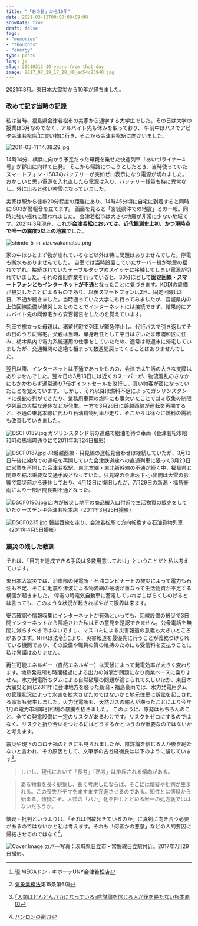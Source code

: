```yaml
---
title: "「あの日」から10年"
date: 2021-03-13T00:00:00+09:00
showDate: true
draft: false
tags:
- "memories"
- "thoughts"
- "energy"
type: posts
lang: ja
slug: 20210313-10-years-from-that-day
image: 2017_07_29_17_28_40_ed54c83940.jpg
---
```

2021年3月。東日本大震災から10年が経ちました。

### 改めて記す当時の記録

私は当時、福島県会津若松市の実家から通学する大学生でした。その日は大学の授業は3月なのでなく、アルバイト先も休みを取っており、
午前中はバスでアピタ会津若松店[^1]に買い物に行き、そこから会津若松駅に向かいました。

![2011-03-11 14.08.29.jpg](./2011_03_11_14_08_29_b5101499be.jpg)

14時14分、横浜に向かう予定だった母親を乗せた快速列車「あいづライナー4号」が郡山に向けて出発。
そこから帰路につこうとしたとき、当時使っていたスマートフォン・IS03のバッテリーが突如ゼロ表示になり電源が切れました。
おかしいと思い電源を入れ直したら電源は入り、バッテリー残量も特に異常なし。外に出ると強い吹雪になっていました。

実家は駅から徒歩20分程度の距離にあり、14時45分頃に自宅に到着すると同時にIS03が警報音を立てます。
画面を見ると「宮城県沖での地震」との一報。同時に強い揺れに襲われました。
会津若松市は大きな地震が非常に少ない地域です。2021年3月現在、これが**会津若松においては、近代観測史上初、かつ現時点で唯一の震度5以上の地震**でした。

![shindo_5_in_aizuwakamatsu.png](./shindo_5_in_aizuwakamatsu_c15bb3aa18.png)

家の中はひとまず物が崩れているなど以外は特に問題はありませんでした。停電も断水もありませんでした。
自室では当時設置していたサーバー機が地震の揺れでずれ、接続されていたテーブルタップのスイッチに接触してしまい電源が切れていました。それの復旧作業を行っていると、30分ほどして**固定回線・スマートフォンともインターネットが不通**となったことに気づきます。KDDIの設備が被災したことによるものであり、以後スマートフォンは2日、固定回線は3日、不通が続きました。当時通っていた大学にも行ってみましたが、宮城県内の上位回線設備が被災したとのことでインターネットには接続できず、結果的にアルバイト先の同僚宅から安否報告をしたのを覚えています。

列車で旅立った母親は、猪苗代町で列車が緊急停止し、代行バスで引き返してその日のうちに帰宅。父親は当時、単身赴任として平日はさいたま市浦和区に住み、栃木県内で電力系統運用の仕事をしていたため、通常は毎週末に帰宅していましたが、交通機関の途絶も相まって数週間戻ってくることはありませんでした。

翌日以降、インターネットは不通であったものの、会津では生活の大きな支障はありませんでした。翌々日の3月13日には近くのスーパーが、物流混乱のさなかにもかかわらず通常通り7倍ポイントセールを敢行し、買い物客が密になっていたことを覚えています。
しかし、それ以降は燃料不足によってガソリンスタンドに長蛇の列ができたり、業務用車両の燃料にも事欠いたことでゴミ収集の制限や列車の大幅な運休などが発生。一方で3月26日に磐越西線が運転を再開すると、不通の東北本線に代わり石油貨物列車が走り、そこからは徐々に燃料の需給も改善していきました。

![DSCF0189.jpg](./DSCF_0189_0ff156b0cb.jpg)
ガソリンスタンド前の道路で給油を待つ車両（会津若松市昭和町の馬場町通りにて2011年3月24日撮影）

![DSCF0187.jpg](./DSCF_0187_313cd650b1.jpg)
JR磐越西線・只見線の運転見合わせは継続していたが、3月12日午後に線内での運転を再開していた会津鉄道線への直通列車に限って3月23日に営業を再開した会津若松駅。東北本線・東北新幹線の不通が続く中、福島県と関東を結ぶ重要な交通手段となっていた。只見線の会津坂下-小出間は大雪の影響で震災前から運休しており、4月12日に復旧したが、7月29日の新潟・福島豪雨により一部区間長期不通となった。

![DSCF0190.jpg](./DSCF_0190_291caf5fd3.jpg)
店内が被災し地平の商品搬入口付近で生活物資の販売をしていたケーズデンキ会津若松本店（2011年3月25日撮影）

![DSCF0235.jpg](./DSCF_0235_8196121ef6.jpg)
磐越西線を走り、会津若松駅で方向転換する石油貨物列車（2011年4月5日撮影）

[^1]: 現 MEGAドン・キホーテUNY会津若松店

### 震災の残した教訓
それは、「目的を達成できる手段は多数用意しておけ」ということだと私は考えています。

東日本大震災では、沿岸部の発電所・石油コンビナートの被災によって電力も石油も不足、そこに地震や津波による物流網の破壊が重なって生活物資が不足する構図が起きました。
停電の時電気自動車に蓄電していればしばらくしのげるとは言っても、このような状況が起きればやがて限界は来ます。

安否確認や情報収集にインターネットが有効といっても、回線設備の被災で3日間インターネットから隔絶された私はその意見を是認できません。公衆電話を無闇に減らすべきではないですし、マスコミによる災害報道の意義も大きいところがあります。NHKは法令[^2]により、災害報道を最優先に行うことが義務づけられている機関であり、その設備や職員の質の維持のためにも受信料を支払うことに私は異議はありません。

再生可能エネルギー（自然エネルギー）は天候によって発電効率が大きく変わります。地熱発電所も時間経過による出力の減衰が問題になり商業ベースに乗りません。水力発電所もダムによる自然破壊の問題が論じられて久しいほか、東日本大震災と同じ2011年に会津地方を襲った新潟・福島豪雨では、水力発電用ダムの管理状況によって水害を拡大させたのではないかと地元住民に訴訟を起こされる事案も発生しました。火力発電所も、天然ガスの輸入が滞ったことにより今年1月の電力市場取引相場の暴騰を招きました。
このように、原発はもちろんのこと、全ての発電設備に一定のリスクがあるわけです。リスクをゼロにするのではなく、リスクと折り合いをつけるにはどうするかというのが重要なのではないかと考えます。

震災や現下のコロナ禍のときにも見られましたが、陰謀論を信じる人が後を絶たないと言われ、その原因として、文筆家の古谷経衡氏は以下のように論じています[^3]。

> しかし、現代において「長考」「熟考」は排斥される傾向がある。

> ある物事を長く観察し、長く考慮したならば、そこには懐疑や批判が生まれる。この喪失がデマをますます亢進させるのである。知性とは懐疑から始まる。懐疑こそ、人類の「バカ」化を押しとどめる唯一の処方箋でははないだろうか。

懐疑・批判というよりは、「それは何故起きているのか」に真剣に向き合う必要があるのではないかと私は考えます。それも「何者かの悪意」などの人的要因に帰結させるのではなく[^4]。

![Cover Image](./2017_07_29_17_28_40_ed54c83940.jpg)
カバー写真：茨城県日立市・常磐線日立駅付近。2017年7月29日撮影。

[^2]: [気象業務法](https://elaws.e-gov.go.jp/document?lawid=327AC0000000165)第15条第6項
[^3]: [｢人類はどんどんバカになっている｣陰謀論を信じる人が後を絶たない根本原因](https://president.jp/articles/-/43986)
[^4]: [ハンロンの剃刀](https://ja.wikipedia.org/wiki/%E3%83%8F%E3%83%B3%E3%83%AD%E3%83%B3%E3%81%AE%E5%89%83%E5%88%80)
